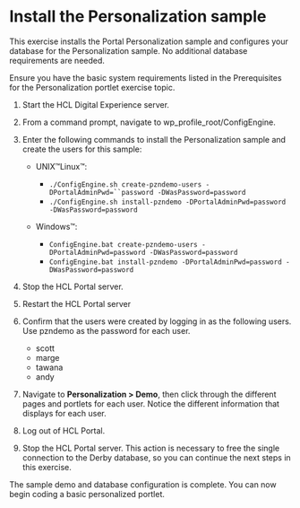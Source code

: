 # Install the Personalization sample

This exercise installs the Portal Personalization sample and configures your database for the Personalization sample. No additional database requirements are needed.

Ensure you have the basic system requirements listed in the Prerequisites for the Personalization portlet exercise topic.

1.  Start the HCL Digital Experience server.

2.  From a command prompt, navigate to wp_profile_root/ConfigEngine.

3.  Enter the following commands to install the Personalization sample and create the users for this sample:

    -   UNIX™Linux™:
        -   `./ConfigEngine.sh create-pzndemo-users -DPortalAdminPwd=``password -DWasPassword=password`
        -   `./ConfigEngine.sh install-pzndemo -DPortalAdminPwd=password -DWasPassword=password`

    -   Windows™:
        -   `ConfigEngine.bat create-pzndemo-users -DPortalAdminPwd=password -DWasPassword=password`
        -   `ConfigEngine.bat install-pzndemo -DPortalAdminPwd=password -DWasPassword=password`

4.  Stop the HCL Portal server.

5.  Restart the HCL Portal server

6.  Confirm that the users were created by logging in as the following users. Use pzndemo as the password for each user.

    -   scott
    -   marge
    -   tawana
    -   andy
    
7.  Navigate to **Personalization > Demo**, then click through the different pages and portlets for each user. Notice the different information that displays for each user.

8.  Log out of HCL Portal.

9.  Stop the HCL Portal server. This action is necessary to free the single connection to the Derby database, so you can continue the next steps in this exercise.


The sample demo and database configuration is complete. You can now begin coding a basic personalized portlet.



